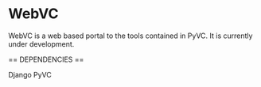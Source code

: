 WebVC
=====

WebVC is a web based portal to the tools contained in PyVC. It is currently 
under development.

== DEPENDENCIES ==

Django 
PyVC
